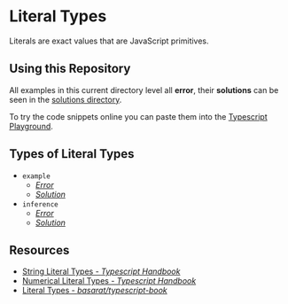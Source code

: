 # Literal Types

Literals are exact values that are JavaScript primitives.

## Using this Repository

All examples in this current directory level all **error**, their **solutions** can be seen in the [solutions directory](./src/literal-types/solutions).

To try the code snippets online you can paste them into the [Typescript Playground](https://www.typescriptlang.org/play).

## Types of Literal Types

- `example`
  - [_Error_](./example.ts)
  - [_Solution_](./solutions/example.ts)
- `inference`
  - [_Error_](./inference.ts)
  - [_Solution_](./solutions/inference.ts)

## Resources

- [String Literal Types - _Typescript Handbook_](https://www.typescriptlang.org/docs/handbook/advanced-types.html#string-literal-types)
- [Numerical Literal Types - _Typescript Handbook_](https://www.typescriptlang.org/docs/handbook/advanced-types.html#numeric-literal-types)
- [Literal Types - _basarat/typescript-book_](https://basarat.gitbooks.io/typescript/docs/types/literal-types.html)
